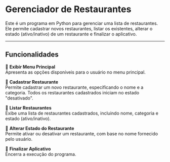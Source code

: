 # Gerenciador de Restaurantes

Este é um programa em Python para gerenciar uma lista de restaurantes. Ele permite cadastrar novos restaurantes, listar os existentes, alterar o estado (ativo/inativo) de um restaurante e finalizar o aplicativo.

---

## **Funcionalidades**
🍕 **Exibir Menu Principal**  
   Apresenta as opções disponíveis para o usuário no menu principal.

🍣 **Cadastrar Restaurante**  
   Permite cadastrar um novo restaurante, especificando o nome e a categoria. Todos os restaurantes cadastrados iniciam no estado "desativado".

🍝 **Listar Restaurantes**  
   Exibe uma lista de restaurantes cadastrados, incluindo nome, categoria e estado (ativo/inativo).

🍔 **Alterar Estado do Restaurante**  
   Permite ativar ou desativar um restaurante, com base no nome fornecido pelo usuário.

🍟 **Finalizar Aplicativo**  
   Encerra a execução do programa.
